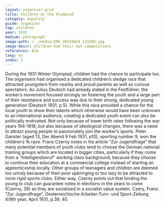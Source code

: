 ```yaml
---
layout: organiser-grid
title: Children at the Olympiad
category: equality
guide: organiser
tag: children
year: 1931
medium: photograph
image-path: /../media/IMG_20210624_122209.jpg
image-descr: Children had their own competitions
references: N/A
lang: en
index: 3
---
```

During the 1931 Winter Olympiad, children had the chance to participate too. The organisers had organised a dedicated children’s sledge race that attracted youngsters from nearby and proud parents as well as curious spectators. As Julius Deutsch had already stated in the Festführer, the worker’s movement focused strongly on fostering the youth and a large part of their resistance and success was due to their strong, dedicated young generation (Deutsch 1931, p.5). While this race provided a chance for the local youth to show their talents which otherwise would have been unknown to an international audience, creating a dedicated youth event can also be politically motivated. Not only because of lower birth rates following the war years 194-1918, but also because of ideological changes, there was a need to attract young people to passionately join the worker’s sports. Peter Ganster (aged 13, Der Abend 9 Feb 1931, p10), sporting number 9, won the children’s 1k race.
Franz Czerny notes in his article “Zur Jugendfrage” that many potential members of youth clubs tend to choose the German national training groups which are located in bigger cities, particularly if they come from a “Intelligenzberuf” working class background, because they choose to continue their education at a commercial college instead of starting an apprenticeship locally. Other groups of teenagers and children are deemed too unruly because of their poor upbringing or too lazy to be attracted to more rigid sports clubs. Either way, Czerny points out that binding the young to club can guarantee votes in elections in the years to come (Czerny, 39) as they are socialised in a socialist value system.
Czery, Franz. “Zur Jugendfrage“, Oesterreichische Arbeiter-Turn- und Sport-Zeitung 4/8th year, April 1931, p.39, 40.
